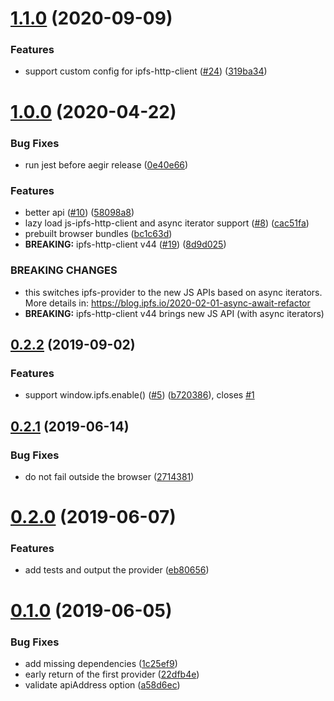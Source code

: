 <a name="1.1.0"></a>
# [1.1.0](https://github.com/ipfs-shipyard/ipfs-provider/compare/v1.0.0...v1.1.0) (2020-09-09)


### Features

* support custom config for ipfs-http-client ([#24](https://github.com/ipfs-shipyard/ipfs-provider/issues/24)) ([319ba34](https://github.com/ipfs-shipyard/ipfs-provider/commit/319ba34))



<a name="1.0.0"></a>
# [1.0.0](https://github.com/ipfs-shipyard/ipfs-provider/compare/v0.2.2...v1.0.0) (2020-04-22)


### Bug Fixes

* run jest before aegir release ([0e40e66](https://github.com/ipfs-shipyard/ipfs-provider/commit/0e40e66))


### Features

* better api ([#10](https://github.com/ipfs-shipyard/ipfs-provider/issues/10)) ([58098a8](https://github.com/ipfs-shipyard/ipfs-provider/commit/58098a8))
* lazy load js-ipfs-http-client and async iterator support ([#8](https://github.com/ipfs-shipyard/ipfs-provider/issues/8)) ([cac51fa](https://github.com/ipfs-shipyard/ipfs-provider/commit/cac51fa))
* prebuilt browser bundles ([bc1c63d](https://github.com/ipfs-shipyard/ipfs-provider/commit/bc1c63d))
* **BREAKING:** ipfs-http-client v44 ([#19](https://github.com/ipfs-shipyard/ipfs-provider/issues/19)) ([8d9d025](https://github.com/ipfs-shipyard/ipfs-provider/commit/8d9d025))


### BREAKING CHANGES

* this switches ipfs-provider to the new JS APIs based on
async iterators. More details in: https://blog.ipfs.io/2020-02-01-async-await-refactor
* **BREAKING:** ipfs-http-client v44 brings new JS API (with async iterators)



<a name="0.2.2"></a>
## [0.2.2](https://github.com/ipfs-shipyard/ipfs-provider/compare/v0.2.1...v0.2.2) (2019-09-02)


### Features

* support window.ipfs.enable() ([#5](https://github.com/ipfs-shipyard/ipfs-provider/issues/5)) ([b720386](https://github.com/ipfs-shipyard/ipfs-provider/commit/b720386)), closes [#1](https://github.com/ipfs-shipyard/ipfs-provider/issues/1)



<a name="0.2.1"></a>
## [0.2.1](https://github.com/ipfs-shipyard/ipfs-provider/compare/v0.2.0...v0.2.1) (2019-06-14)


### Bug Fixes

* do not fail outside the browser ([2714381](https://github.com/ipfs-shipyard/ipfs-provider/commit/2714381))



<a name="0.2.0"></a>
# [0.2.0](https://github.com/ipfs-shipyard/ipfs-provider/compare/v0.1.0...v0.2.0) (2019-06-07)


### Features

* add tests and output the provider ([eb80656](https://github.com/ipfs-shipyard/ipfs-provider/commit/eb80656))



<a name="0.1.0"></a>
# [0.1.0](https://github.com/ipfs-shipyard/ipfs-provider/compare/1c25ef9...v0.1.0) (2019-06-05)


### Bug Fixes

* add missing dependencies ([1c25ef9](https://github.com/ipfs-shipyard/ipfs-provider/commit/1c25ef9))
* early return of the first provider ([22dfb4e](https://github.com/ipfs-shipyard/ipfs-provider/commit/22dfb4e))
* validate apiAddress option ([a58d6ec](https://github.com/ipfs-shipyard/ipfs-provider/commit/a58d6ec))



